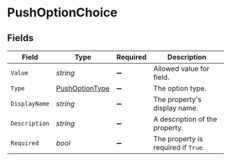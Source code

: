 # PushOptionChoice


## Fields

| Field                                                       | Type                                                        | Required                                                    | Description                                                 |
| ----------------------------------------------------------- | ----------------------------------------------------------- | ----------------------------------------------------------- | ----------------------------------------------------------- |
| `Value`                                                     | *string*                                                    | :heavy_minus_sign:                                          | Allowed value for field.                                    |
| `Type`                                                      | [PushOptionType](../../Models/Components/PushOptionType.md) | :heavy_minus_sign:                                          | The option type.                                            |
| `DisplayName`                                               | *string*                                                    | :heavy_minus_sign:                                          | The property's display name.                                |
| `Description`                                               | *string*                                                    | :heavy_minus_sign:                                          | A description of the property.                              |
| `Required`                                                  | *bool*                                                      | :heavy_minus_sign:                                          | The property is required if `True`.                         |